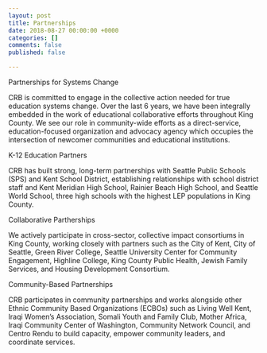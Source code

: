 ```yaml
---
layout: post
title: Partnerships
date: 2018-08-27 00:00:00 +0000
categories: []
comments: false
published: false

---
```

Partnerships for Systems Change

CRB is committed to engage in the collective action needed for true education systems change. Over the last 6 years, we have been integrally embedded in the work of educational collaborative efforts throughout King County. We see our role in community-wide efforts as a direct-service, education-focused organization and advocacy agency which occupies the intersection of newcomer communities and educational institutions. 

K-12 Education Partners

CRB has built strong, long-term partnerships with Seattle Public Schools (SPS) and Kent School District, establishing relationships with school district staff and Kent Meridian High School, Rainier Beach High School, and Seattle World School, three high schools with the highest LEP populations in King County. 

Collaborative Partherships

We actively participate in cross-sector, collective impact consortiums in King County, working closely with partners such as the City of Kent, City of Seattle, Green River College, Seattle University Center for Community Engagement, Highline College, King County Public Health, Jewish Family Services, and Housing Development Consortium. 

Community-Based Partnerships

CRB participates in community partnerships and works alongside other Ethnic Community Based Organizations (ECBOs) such as Living Well Kent, Iraqi Women’s Association, Somali Youth and Family Club, Mother Africa, Iraqi Community Center of Washington, Community Network Council, and Centro Rendu to build capacity, empower community leaders, and coordinate services.    